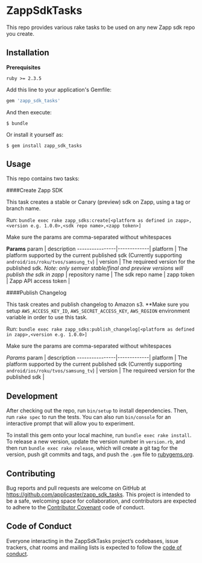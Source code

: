 # ZappSdkTasks

This repo provides various rake tasks to be used on any new Zapp sdk repo you
create.

## Installation
**Prerequisites**

```
ruby >= 2.3.5
```

Add this line to your application's Gemfile:

```ruby
gem 'zapp_sdk_tasks'
```

And then execute:

    $ bundle

Or install it yourself as:

    $ gem install zapp_sdk_tasks

## Usage

This repo contains two tasks:

####Create Zapp SDK

This task creates a stable or Canary (preview) sdk on Zapp, using a tag or
branch name.

Run:
`bundle exec rake zapp_sdks:create[<platform as defined in zapp>,<version e.g. 1.0.0>,<sdk repo name>,<zapp token>]`

Make sure the params are comma-separated without whitespaces

**Params**
param        | description
----------------|-------------|
platform        | The platform supported by the current published sdk (Currently supporting `android/ios/roku/tvos/samsung_tv`)   |
version         | The requireed version for the published sdk. *Note: only semver stable/final and preview versions will publish the sdk in zapp* |
repository name | The sdk repo name  |
zapp token      | Zapp API access token  |

####Publish Changelog

This task creates and publish changelog to Amazon s3.
**Make sure you setup `AWS_ACCESS_KEY_ID`, `AWS_SECRET_ACCESS_KEY`, `AWS_REGION` environment variable in order to use this task.

Run:
`bundle exec rake zapp_sdks:publish_changelog[<platform as defined in zapp>,<version e.g. 1.0.0>]`

Make sure the params are comma-separated without whitespaces

*Params*
param        | description
----------------|-------------|
platform        | The platform supported by the current published sdk (Currently supporting `android/ios/roku/tvos/samsung_tv`)   |
version         | The requireed version for the published sdk  |


## Development

After checking out the repo, run `bin/setup` to install dependencies. Then, run `rake spec` to run the tests. You can also run `bin/console` for an interactive prompt that will allow you to experiment.

To install this gem onto your local machine, run `bundle exec rake install`. To release a new version, update the version number in `version.rb`, and then run `bundle exec rake release`, which will create a git tag for the version, push git commits and tags, and push the `.gem` file to [rubygems.org](https://rubygems.org).

## Contributing

Bug reports and pull requests are welcome on GitHub at https://github.com/applicaster/zapp_sdk_tasks. This project is intended to be a safe, welcoming space for collaboration, and contributors are expected to adhere to the [Contributor Covenant](http://contributor-covenant.org) code of conduct.

## Code of Conduct

Everyone interacting in the ZappSdkTasks project’s codebases, issue trackers, chat rooms and mailing lists is expected to follow the [code of conduct](https://github.com/applicaster/zapp_sdk_tasks/blob/master/CODE_OF_CONDUCT.md).

